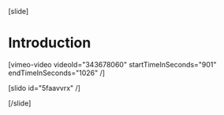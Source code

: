 [slide]
# Introduction

[vimeo-video videoId="343678060" startTimeInSeconds="901" endTimeInSeconds="1026" /]

[slido id="5faavvrx" /]

[/slide]